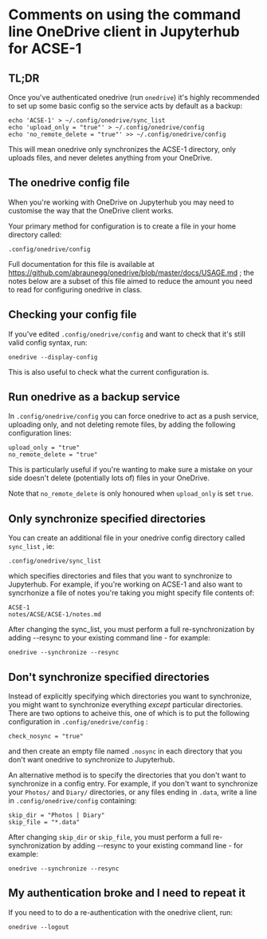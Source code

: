 # Comments on using the command line OneDrive client in Jupyterhub for ACSE-1

## TL;DR

Once you've authenticated onedrive (run ```onedrive```) it's highly recommended to set up some basic config so the service acts by default as a backup:

```
echo 'ACSE-1' > ~/.config/onedrive/sync_list
echo 'upload_only = "true"' > ~/.config/onedrive/config
echo 'no_remote_delete = "true"' >> ~/.config/onedrive/config
```

This will mean onedrive only synchronizes the ACSE-1 directory, only uploads files, and never deletes anything from your OneDrive.

## The onedrive config file

When you're working with OneDrive on Jupyterhub you may need to customise the way that the OneDrive client works.

Your primary method for configuration is to create a file in your home directory called:

```.config/onedrive/config```

Full documentation for this file is available at https://github.com/abraunegg/onedrive/blob/master/docs/USAGE.md ; the notes below are a subset of this file aimed to reduce the amount you need to read for configuring onedrive in class.

## Checking your config file

If you've edited ```.config/onedrive/config``` and want to check that it's still valid config syntax, run:

```onedrive --display-config```

This is also useful to check what the current configuration is.

## Run onedrive as a backup service

In ```.config/onedrive/config``` you can force onedrive to act as a push service, uploading only, and not deleting remote files, by adding the following configuration lines:

```
upload_only = "true"
no_remote_delete = "true"
```

This is particularly useful if you're wanting to make sure a mistake on your side doesn't delete (potentially lots of) files in your OneDrive.

Note that ```no_remote_delete``` is only honoured when ```upload_only``` is set ```true```.

## Only synchronize specified directories

You can create an additional file in your onedrive config directory called ```sync_list``` , ie:

```.config/onedrive/sync_list```

which specifies directories and files that you want to synchronize to Jupyterhub. For example, if you're working on ACSE-1 and also want to syncrhonize a file of notes you're taking you might specify file contents of:

```
ACSE-1
notes/ACSE/ACSE-1/notes.md
```

After changing the sync_list, you must perform a full re-synchronization by adding --resync to your existing command line - for example: 

```onedrive --synchronize --resync```

## Don't synchronize specified directories

Instead of explicitly specifying which directories you want to synchronize, you might want to synchronize everything *except* particular directories. There are two options to acheive this, one of which is to put the following configuration in ```.config/onedrive/config``` :

```check_nosync = "true"```

and then create an empty file named ```.nosync``` in each directory that you don't want onedrive to synchronize to Jupyterhub.

An alternative method is to specify the directories that you don't want to synchronize in a config entry. For example, if you don't want to synchronize your ```Photos/``` and ```Diary/``` directories, or any files ending in ```.data```, write a line in ```.config/onedrive/config``` containing:

```
skip_dir = "Photos | Diary"
skip_file = "*.data"
```

After changing ```skip_dir``` or ```skip_file```, you must perform a full re-synchronization by adding --resync to your existing command line - for example: 

```onedrive --synchronize --resync```

## My authentication broke and I need to repeat it

If you need to to do a re-authentication with the onedrive client, run:

```onedrive --logout```


